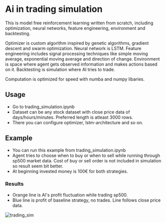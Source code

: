 # Ai in trading simulation

This is model free reinforcement learning written from scratch, including optimization, neural networks, feature engineering, environment and backtesting.

Optimizer is custom algorithm inspired by genetic algorithms, gradient descent and swarm optimization. Neural network is LSTM. Feature engineering includes signal processing techniques like simple moving average, exponential moving average and direction of change. Environment is space where agent gets observed information and makes actions based on it. Backtesting is simulation where AI tries to trade.

Computation is optimized for speed with numba and numpy libaries. 

## Usage
- Go to trading_simulation.ipynb
- Dataset can be any stock dataset with close price data of days/hours/minutes. Preferred length is atleast 3000 rows.
- There you can configure optimizer, lstm-architecture and so on.

## Example
- You can run this example from trading_simulation.ipynb
- Agent tries to choose when to buy or when to sell while running through sp500 market data. Cost of buy or sell order is not included in simulation so result seem bit better.
- At beginning invested money is 100€ for both strategies. 

### Results
- Orange line is AI's profit fluctuation while trading sp500.
- Blue line is profit of baseline strategy, no trades. Line follows close price data.
 
![trading_sim](https://user-images.githubusercontent.com/93252944/151146667-bb15c991-e2c6-4a3f-a80f-38e10e22f1ec.png)
